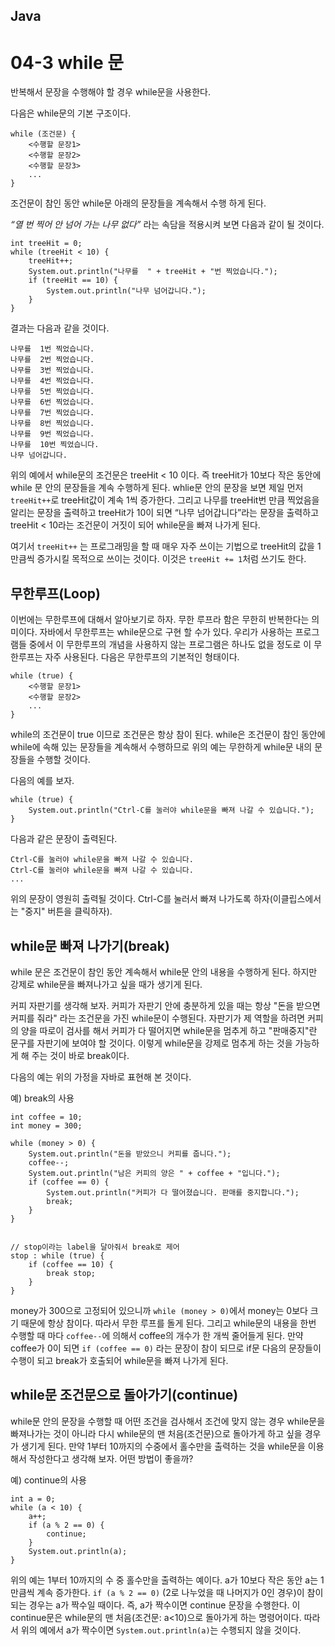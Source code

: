## Java



# 04-3 while 문

반복해서 문장을 수행해야 할 경우 while문을 사용한다.

다음은 while문의 기본 구조이다.

```
while (조건문) {
    <수행할 문장1>
    <수행할 문장2>
    <수행할 문장3>
    ...
}
```

조건문이 참인 동안 while문 아래의 문장들을 계속해서 수행 하게 된다.

*“열 번 찍어 안 넘어 가는 나무 없다”* 라는 속담을 적용시켜 보면 다음과 같이 될 것이다.

```
int treeHit = 0;
while (treeHit < 10) {
    treeHit++;
    System.out.println("나무를  " + treeHit + "번 찍었습니다.");
    if (treeHit == 10) {
        System.out.println("나무 넘어갑니다.");
    }
}
```

결과는 다음과 같을 것이다.

```
나무를  1번 찍었습니다.
나무를  2번 찍었습니다.
나무를  3번 찍었습니다.
나무를  4번 찍었습니다.
나무를  5번 찍었습니다.
나무를  6번 찍었습니다.
나무를  7번 찍었습니다.
나무를  8번 찍었습니다.
나무를  9번 찍었습니다.
나무를  10번 찍었습니다.
나무 넘어갑니다.
```

위의 예에서 while문의 조건문은 treeHit < 10 이다. 즉 treeHit가 10보다 작은 동안에 while 문 안의 문장들을 계속 수행하게 된다. whlie문 안의 문장을 보면 제일 먼저 `treeHit++`로 treeHit값이 계속 1씩 증가한다. 그리고 나무를 treeHit번 만큼 찍었음을 알리는 문장을 출력하고 treeHit가 10이 되면 “나무 넘어갑니다”라는 문장을 출력하고 treeHit < 10라는 조건문이 거짓이 되어 while문을 빠져 나가게 된다.

여기서 `treeHit++` 는 프로그래밍을 할 때 매우 자주 쓰이는 기법으로 treeHit의 값을 1만큼씩 증가시킬 목적으로 쓰이는 것이다. 이것은 `treeHit += 1`처럼 쓰기도 한다.

## 무한루프(Loop)

이번에는 무한루프에 대해서 알아보기로 하자. 무한 루프라 함은 무한히 반복한다는 의미이다. 자바에서 무한루프는 while문으로 구현 할 수가 있다. 우리가 사용하는 프로그램들 중에서 이 무한루프의 개념을 사용하지 않는 프로그램은 하나도 없을 정도로 이 무한루프는 자주 사용된다. 다음은 무한루프의 기본적인 형태이다.

```
while (true) {    
    <수행할 문장1>     
    <수행할 문장2>
    ...
}
```

while의 조건문이 true 이므로 조건문은 항상 참이 된다. while은 조건문이 참인 동안에 while에 속해 있는 문장들을 계속해서 수행하므로 위의 예는 무한하게 while문 내의 문장들을 수행할 것이다.

다음의 예를 보자.

```
while (true) {
    System.out.println("Ctrl-C를 눌러야 while문을 빠져 나갈 수 있습니다.");
}
```

다음과 같은 문장이 출력된다.

```
Ctrl-C를 눌러야 while문을 빠져 나갈 수 있습니다.
Ctrl-C를 눌러야 while문을 빠져 나갈 수 있습니다.
...
```

위의 문장이 영원히 출력될 것이다. Ctrl-C를 눌러서 빠져 나가도록 하자(이클립스에서는 "중지" 버튼을 클릭하자).

## while문 빠져 나가기(break)

while 문은 조건문이 참인 동안 계속해서 while문 안의 내용을 수행하게 된다. 하지만 강제로 while문을 빠져나가고 싶을 때가 생기게 된다.

커피 자판기를 생각해 보자. 커피가 자판기 안에 충분하게 있을 때는 항상 "돈을 받으면 커피를 줘라" 라는 조건문을 가진 while문이 수행된다. 자판기가 제 역할을 하려면 커피의 양을 따로이 검사를 해서 커피가 다 떨어지면 while문을 멈추게 하고 "판매중지"란 문구를 자판기에 보여야 할 것이다. 이렇게 while문을 강제로 멈추게 하는 것을 가능하게 해 주는 것이 바로 break이다.

다음의 예는 위의 가정을 자바로 표현해 본 것이다.

예) break의 사용

```
int coffee = 10;
int money = 300;

while (money > 0) {
    System.out.println("돈을 받았으니 커피를 줍니다.");
    coffee--;
    System.out.println("남은 커피의 양은 " + coffee + "입니다.");
    if (coffee == 0) {
        System.out.println("커피가 다 떨어졌습니다. 판매를 중지합니다.");
        break;
    }
}


// stop이라는 label을 달아줘서 break로 제어
stop : while (true) {
	if (coffee == 10) {
		break stop;
	}
}
```

money가 300으로 고정되어 있으니까 `while (money > 0)`에서 money는 0보다 크기 때문에 항상 참이다. 따라서 무한 루프를 돌게 된다. 그리고 while문의 내용을 한번 수행할 때 마다 `coffee--`에 의해서 coffee의 개수가 한 개씩 줄어들게 된다. 만약 coffee가 0이 되면 `if (coffee == 0)` 라는 문장이 참이 되므로 if문 다음의 문장들이 수행이 되고 break가 호출되어 while문을 빠져 나가게 된다.

## while문 조건문으로 돌아가기(continue)

while문 안의 문장을 수행할 때 어떤 조건을 검사해서 조건에 맞지 않는 경우 while문을 빠져나가는 것이 아니라 다시 while문의 맨 처음(조건문)으로 돌아가게 하고 싶을 경우가 생기게 된다. 만약 1부터 10까지의 수중에서 홀수만을 출력하는 것을 while문을 이용해서 작성한다고 생각해 보자. 어떤 방법이 좋을까?

예) continue의 사용

```
int a = 0;
while (a < 10) {
    a++;
    if (a % 2 == 0) {
        continue;
    }
    System.out.println(a);
}
```

위의 예는 1부터 10까지의 수 중 홀수만을 출력하는 예이다. a가 10보다 작은 동안 a는 1만큼씩 계속 증가한다. `if (a % 2 == 0)` (2로 나누었을 때 나머지가 0인 경우)이 참이 되는 경우는 a가 짝수일 때이다. 즉, a가 짝수이면 continue 문장을 수행한다. 이 continue문은 while문의 맨 처음(조건문: a<10)으로 돌아가게 하는 명령어이다. 따라서 위의 예에서 a가 짝수이면 `System.out.println(a)`는 수행되지 않을 것이다.